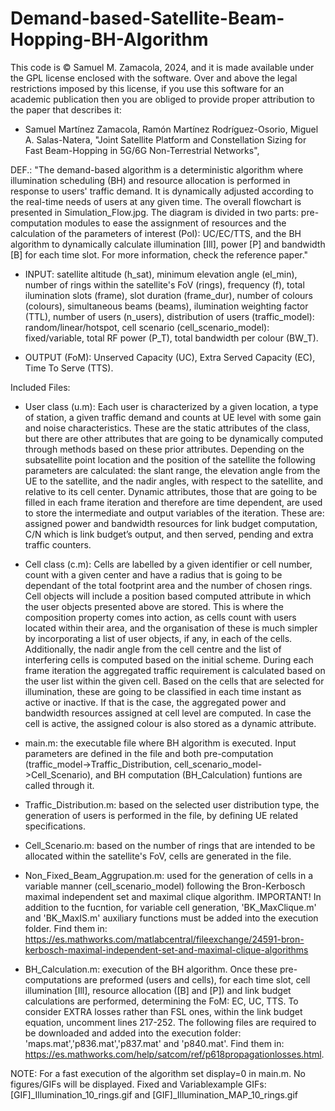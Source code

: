 # Demand-based-Satellite-Beam-Hopping-BH-Algorithm

This code is © Samuel M. Zamacola, 2024, and it is made available under the GPL license enclosed with the software.
Over and above the legal restrictions imposed by this license, if you use this software for an academic publication then you are obliged to provide proper attribution to the paper that describes it:
+ Samuel Martínez Zamacola, Ramón Martínez Rodríguez-Osorio, Miguel A. Salas-Natera, "Joint Satellite Platform and Constellation Sizing for Fast Beam-Hopping in 5G/6G Non-Terrestrial Networks",
 
DEF.: "The demand-based algorithm is a deterministic algorithm where illumination scheduling (BH) and resource allocation is performed in response to users' traffic demand. It is dynamically adjusted according to the real-time needs of users at any given time. The overall flowchart is presented in Simulation_Flow.jpg. The diagram is divided in two parts: pre-computation modules to ease the assignment of resources and the calculation of the parameters of interest (PoI): UC/EC/TTS, and the BH algorithm to dynamically calculate illumination [Ill], power [P] and bandwidth [B] for each time slot. For more information, check the reference paper."
 
* INPUT: satellite altitude (h_sat), minimum elevation angle (el_min), number of rings within the satellite's FoV (rings), frequency (f), total ilumination slots (frame), slot duration (frame_dur), number of colours (colours), simultaneous beams (beams), ilumination weighting factor (TTL), number of users (n_users), distribution of users (traffic_model): random/linear/hotspot, cell scenario (cell_scenario_model): fixed/variable, total RF power (P_T), total bandwidth per colour (BW_T).

 
* OUTPUT (FoM): Unserved Capacity (UC), Extra Served Capacity (EC), Time To Serve (TTS).
 
Included Files:
 
+ User class (u.m): Each user is characterized by a given location, a type of station, a given traffic demand and
counts at UE level with some gain and noise characteristics. These are the static attributes of
the class, but there are other attributes that are going to be dynamically computed through
methods based on these prior attributes. Depending on the subsatellite point location and the
position of the satellite the following parameters are calculated: the slant range, the elevation
angle from the UE to the satellite, and the nadir angles, with respect to the satellite, and relative
to its cell center. Dynamic attributes, those that are going to be filled in each frame iteration and
therefore are time dependent, are used to store the intermediate and output variables of the
iteration. These are: assigned power and bandwidth resources for link budget computation, C/N
which is link budget’s output, and then served, pending and extra traffic counters.
 
+ Cell class (c.m): Cells are labelled by a given identifier or cell number, count with a given center and have a
radius that is going to be dependant of the total footprint area and the number of chosen rings.
Cell objects will include a position based computed attribute in which the user objects presented
above are stored. This is where the composition property comes into action, as cells count with
users located within their area, and the organisation of these is much simpler by incorporating
a list of user objects, if any, in each of the cells. Additionally, the nadir angle from the cell centre
and the list of interfering cells is computed based on the initial scheme. During each frame
iteration the aggregated traffic requirement is calculated based on the user list within the given
cell. Based on the cells that are selected for illumination, these are going to be classified in each
time instant as active or inactive. If that is the case, the aggregated power and bandwidth
resources assigned at cell level are computed. In case the cell is active, the assigned colour is
also stored as a dynamic attribute.
 
+ main.m: the executable file where BH algorithm is executed. Input parameters are defined in the file and both pre-computation (traffic_model->Traffic_Distribution, cell_scenario_model->Cell_Scenario), and BH computation (BH_Calculation) funtions are called through it.
 
+ Traffic_Distribution.m: based on the selected user distribution type, the generation of users is performed in the file, by defining UE related specifications.
 
+ Cell_Scenario.m: based on the number of rings that are intended to be allocated within the satellite's FoV, cells are generated in the file.

+ Non_Fixed_Beam_Aggrupation.m: used for the generation of cells in a variable manner (cell_scenario_model) following the Bron-Kerbosch maximal independent set and maximal clique algorithm. IMPORTANT! In addition to the fucntion, for variable cell generation, 'BK_MaxClique.m' and 'BK_MaxIS.m' auxiliary functions must be added into the execution folder. Find them in: https://es.mathworks.com/matlabcentral/fileexchange/24591-bron-kerbosch-maximal-independent-set-and-maximal-clique-algorithms

+ BH_Calculation.m: execution of the BH algorithm. Once these pre-computations are preformed (users and cells), for each time slot, cell illumination [Ill], resource allocation ([B] and [P]) and link budget calculations are performed, determining the FoM: EC, UC, TTS. To consider EXTRA losses rather than FSL ones, within the link budget equation, uncomment lines 217-252. The following files are required to be downloaded and added into the execution folder: 'maps.mat','p836.mat','p837.mat' and 'p840.mat'. Find them in: https://es.mathworks.com/help/satcom/ref/p618propagationlosses.html.
 
NOTE: For a fast execution of the algorithm set display=0 in main.m. No figures/GIFs will be displayed. Fixed and Variablexample GIFs: [GIF]_Illumination_10_rings.gif and [GIF]_Illumination_MAP_10_rings.gif 
